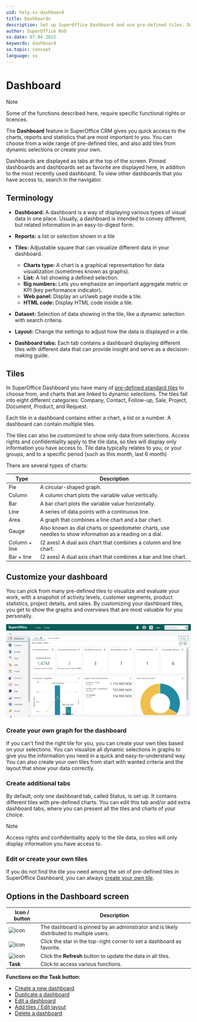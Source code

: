 ```yaml
---
uid: help-sv-dashboard
title: Dashboards
description: Set up SuperOffice Dashboard and use pre-defined tiles. Dashboards are ideal for all users and managers alike. You can get an overview of your individual work or your team performance.
author: SuperOffice RnD
so.date: 07.04.2022
keywords: dashboard
so.topic: concept
language: sv
---
```


# Dashboard

> [!NOTE]
> Some of the functions described here, require specific functional rights or licences.

The **Dashboard** feature in SuperOffice CRM gives you quick access to the charts, reports and statistics that are most important to you. You can choose from a wide range of pre-defined tiles, and also add tiles from dynamic selections or create your own.

Dashboards are displayed as tabs at the top of the screen. Pinned dashboards and dashboards set as favorite are displayed here, in addition to the most recently used dashboard. To view other dashboards that you have access to, search in the navigator.

## Terminology

* **Dashboard:** A dashboard is a way of displaying various types of visual data in one place. Usually, a dashboard is intended to convey different, but related information in an easy-to-digest form.

* **Reports:** a list or selection shown in a tile

* **Tiles:** Adjustable square that can visualize different data in your dashboard.

  * **Charts type:** A chart is a graphical representation for data visualization (sometimes known as graphs).
  * **List:** A list showing a defined selection.
  * **Big numbers:** Lets you emphasize an important aggregate metric or KPI (key performance indicator).
  * **Web panel:**  Display an url/web page inside a tile.
  * **HTML code:** Display HTML code inside a tile.

* **Dataset:** Selection of data showing in the tile, like a dynamic selection with search criteria.

* **Layout:** Change the settings to adjust how the data is displayed in a tile.

* **Dashboard tabs:** Each tab contains a dashboard displaying different tiles with different data that can provide insight and serve as a decision-making guide.

## Tiles

In SuperOffice Dashboard you have many of [pre-defined standard tiles][6] to choose from, and charts that are linked to dynamic selections. The tiles fall into eight different categories: Company, Contact, Follow-up, Sale, Project, Document, Product, and Request.

Each tile in a dashboard contains either a chart, a list or a number. A dashboard can contain multiple tiles.

The tiles can also be customized to show only data from selections. Access rights and confidentiality apply to the tile data, so tiles will display only information you have access to. Tile data typically relates to you, or your groups, and to a specific period (such as this month, last 6 month)

There are several types of charts:

| Type | Description |
|---|---|
| Pie | A circular-shaped graph. |
| Column | A column chart plots the variable value vertically. |
| Bar | A bar chart plots the variable value horizontally. |
| Line | A series of data points with a continuous line. |
| Area | A graph that combines a line chart and a bar chart. |
| Gauge | Also known as dial charts or speedometer charts, use needles to show information as a reading on a dial. |
| Column + line | (2 axes) A dual axis chart that combines a column and line chart. |
| Bar + line | (2 axes) A dual axis chart that combines a bar and line chart. |

## Customize your dashboard

You can pick from many pre-defined tiles to visualize and evaluate your work, with a snapshot of activity levels, customer segments, product statistics, project details, and sales. By customizing your dashboard tiles, you get to show the graphs and overviews that are most valuable for you personally.

![Customize your dashboard to make it more valuable for you -screenshot][img4]

### Create your own graph for the dashboard

If you can't find the right tile for you, you can create your own tiles based on your selections. You can visualize all dynamic selections in graphs to give you the information you need in a quick and easy-to-understand way. You can also create your own tiles from start with wanted criteria and the layout that show your data correctly.

### Create additional tabs

By default, only one dashboard tab, called Status, is set up. It contains different tiles with pre-defined charts. You can edit this tab and/or add extra dashboard tabs, where you can present all the tiles and charts of your choice.

> [!NOTE]
> Access rights and confidentiality apply to the tile data, so tiles will only display information you have access to.

### Edit or create your own tiles

If you do not find the tile you need among the set of pre-defined tiles in SuperOffice Dashboard, you can always [create your own tile][4].

## Options in the Dashboard screen

| Icon / button | Description |
|---|---|
| ![icon][img1] | The dashboard is pinned by an administrator and is likely distributed to multiple users. |
| ![icon][img2] | Click the star in the top-right corner to set a dashboard as favorite. |
| ![icon][img3] | Click the **Refresh** button to update the data in all tiles. |
| **Task** | Click to access various functions. |

**Functions on the Task button:**

* [Create a new dashboard][1]
* [Duplicate a dashboard][2]
* [Edit a dashboard][3]
* [Add tiles / Edit layout][4]
* [Delete a dashboard][5]

<!-- Referenced links -->
[1]: create.md
[2]: copy.md
[3]: update.md
[4]: add-tile.md
[5]: delete.md
[6]: working-with-tiles.md

<!-- Referenced images -->
[img1]: ../../../../common/icons/pinned.png
[img2]: ../../../../common/icons/favourite-yes.png
[img3]: ../../../media/icons/dashboard/dashboard-refresh.png
[img4]: media/dashboard-overview.png

